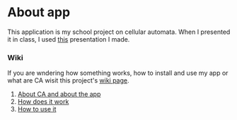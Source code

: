 # About app

This application is my school project on cellular automata. 
When I presented it in class, I used [this](https://www.canva.com/design/DAFzxeilpL4/FSNip4YF2MTZOqsiwSZbDA/edit?utm_content=DAFzxeilpL4&utm_campaign=designshare&utm_medium=link2&utm_source=sharebutton) presentation I made.

### Wiki
If you are wndering how something works, how to install and use my app or what are CA wisit this project's [wiki page](https://github.com/OndrejDudacek/Cellular-automata/wiki).

1. [About CA and about the app](https://github.com/OndrejDudacek/Cellular-automata/wiki/About-app-and-CA)
2. [How does it work](https://github.com/OndrejDudacek/Cellular-automata/wiki/How-does-it-work)
3. [How to use it](https://github.com/OndrejDudacek/Cellular-automata/wiki/How-to-use-it)
